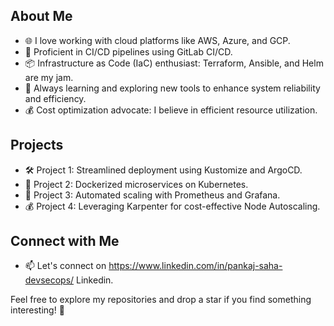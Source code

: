 ## About Me
- 🌐 I love working with cloud platforms like AWS, Azure, and GCP.
- 🚀 Proficient in CI/CD pipelines using GitLab CI/CD.
- 📦 Infrastructure as Code (IaC) enthusiast: Terraform, Ansible, and Helm are my jam.
- 🌱 Always learning and exploring new tools to enhance system reliability and efficiency.
- 💰 Cost optimization advocate: I believe in efficient resource utilization.

## Projects
- 🛠️ Project 1: Streamlined deployment using Kustomize and ArgoCD.
- 🚢 Project 2: Dockerized microservices on Kubernetes.
- 🌟 Project 3: Automated scaling with Prometheus and Grafana.
- 💰 Project 4: Leveraging Karpenter for cost-effective Node Autoscaling.

## Connect with Me
- 📫 Let's connect on https://www.linkedin.com/in/pankaj-saha-devsecops/  Linkedin.

Feel free to explore my repositories and drop a star if you find something interesting! 🌟
